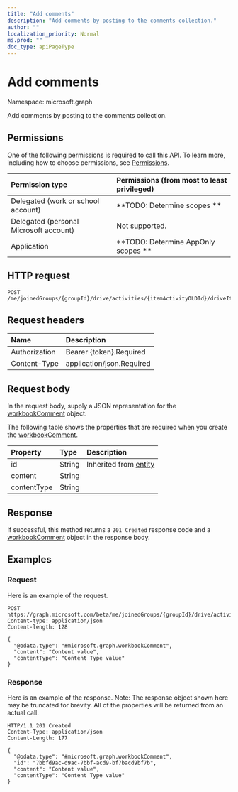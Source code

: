 ```yaml
---
title: "Add comments"
description: "Add comments by posting to the comments collection."
author: ""
localization_priority: Normal
ms.prod: ""
doc_type: apiPageType
---
```


# Add comments

Namespace: microsoft.graph

Add comments by posting to the comments collection.

## Permissions
One of the following permissions is required to call this API. To learn more, including how to choose permissions, see [Permissions](/concepts/permissions-reference.md).

|Permission type|Permissions (from most to least privileged)|
|:---|:---|
|Delegated (work or school account)|**TODO: Determine scopes **|
|Delegated (personal Microsoft account)|Not supported.|
|Application|**TODO: Determine AppOnly scopes **|

## HTTP request
<!-- {
  "blockType": "ignored"
}
-->
``` http
POST /me/joinedGroups/{groupId}/drive/activities/{itemActivityOLDId}/driveItem/workbook/comments/$ref
```

## Request headers
|Name|Description|
|:---|:---|
|Authorization|Bearer {token}.Required|
|Content-Type|application/json.Required|

## Request body
In the request body, supply a JSON representation for the [workbookComment](../resources/workbookcomment.md) object.

The following table shows the properties that are required when you create the [workbookComment](../resources/workbookcomment.md).

|Property|Type|Description|
|:---|:---|:---|
|id|String| Inherited from [entity](../resources/entity.md)|
|content|String||
|contentType|String||



## Response
If successful, this method returns a `201 Created` response code and a [workbookComment](../resources/workbookcomment.md) object in the response body.

## Examples

### Request
Here is an example of the request.
<!-- {
  "blockType": "request",
  "name": "create_workbookcomment_from_"
}
-->
``` http
POST https://graph.microsoft.com/beta/me/joinedGroups/{groupId}/drive/activities/{itemActivityOLDId}/driveItem/workbook/comments
Content-type: application/json
Content-length: 128

{
  "@odata.type": "#microsoft.graph.workbookComment",
  "content": "Content value",
  "contentType": "Content Type value"
}
```

### Response
Here is an example of the response. Note: The response object shown here may be truncated for brevity. All of the properties will be returned from an actual call.
<!-- {
  "blockType": "response",
  "truncated": true,
  "@odata.type": "microsoft.graph.workbookcomment"
}
-->
``` http
HTTP/1.1 201 Created
Content-Type: application/json
Content-Length: 177

{
  "@odata.type": "#microsoft.graph.workbookComment",
  "id": "7bbfd9ac-d9ac-7bbf-acd9-bf7bacd9bf7b",
  "content": "Content value",
  "contentType": "Content Type value"
}
```

